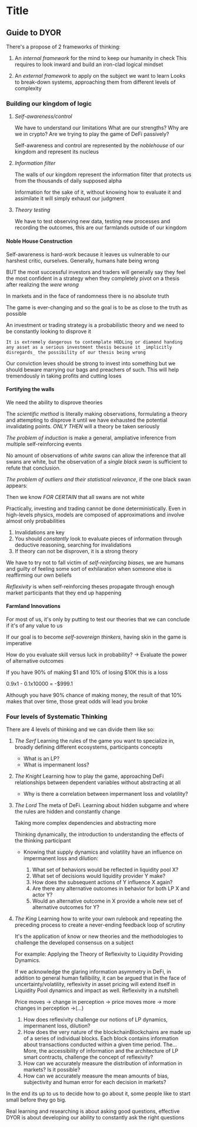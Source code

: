 # Title

## Guide to DYOR

There's a propose of 2 frameworks of thinking:

1. An _internal framework_ for the mind to keep our humanity in check
    This requires to look inward and build an iron-clad logical mindset

2. An _external framework_ to apply on the subject we want to learn
    Looks to break-down systems, approaching them from different levels of complexity

### Building our kingdom of logic

1. _Self-awareness/control_

    We have to understand our limitations
    What are our strengths?
    Why are we in crypto?
    Are we trying to play the game of DeFi passively?

    Self-awareness and control are represented by the _noblehouse_ of our kingdom and represent its nucleus

2. _Information filter_

    The walls of our kingdom represent the information filter that protects us from the thousands of daily supposed alpha

    Information for the sake of it, without knowing how to evaluate it and assimilate it will simply exhaust our judgment

3. _Theory testing_

    We have to test observing new data, testing new processes and recording the outcomes, this are our farmlands outside of our kingdom

#### Noble House Construction

Self-awareness is hard-work because it leaves us vulnerable to our harshest critic, ourselves. Generally, humans hate being wrong

BUT the most successful investors and traders will generally say they feel the most confident in a strategy when they completely pivot on a thesis after realizing the _were wrong_

In markets and in the face of randomness there is no absolute truth

The game is ever-changing and so the goal is to be as close to the truth as possible

An investment or trading strategy is a probabilistic theory and we need to be constantly looking to disprove it

    It is extremely dangerous to contemplate HODLing or diamond handing any asset as a serious investment thesis because it _implicitly disregards_ the possibility of our thesis being wrong

Our conviction leves should be strong to invest into something but we should beware marrying our bags and preachers of such. This will help tremendously in taking profits and cutting loses

#### Fortifying the walls

We need the ability to disprove theories

The _scientific method_ is literally making observations, formulating a theory and attempting to disprove it until we have exhausted the potential invalidating points. _ONLY THEN_ will a theory be taken seriously

_The problem of induction_ is make a general, ampliative inference from multiple self-reinforcing events

  No amount of observations of _white swans_ can allow the inference that all swans are white, but the observation of a _single black swan_ is sufficient to refute that conclusion.

_The problem of outliers and their statistical relevance_, if the one black swan appears:

  Then we know _FOR CERTAIN_ that all swans are not white

Practically, investing and trading cannot be done deterministically. Even in high-levels physics, models are composed of approximations and involve almost only probabilities

1. Invalidations are key
2. You should _constantly_ look to evaluate pieces of information through deductive reasoning, searching for invalidations
3. If theory can not be disproven, it is a strong theory

We have to try not to fall victim of _self-reinforcing biases_, we are humans and guilty of feeling some sort of exhilaration when someone else is reaffirming our own beliefs

_Reflexivity_ is when self-reinforcing theses propagate through enough market participants that they end up happening

#### Farmland Innovations

For most of us, it's only by putting to test our theories that we can conclude if it's of any value to us

  If our goal is to become _self-sovereign thinkers_, having skin in the game is imperative

How do you evaluate skill versus luck in probability? -> Evaluate the power of alternative outcomes

If you have 90% of making $1 and 10% of losing $10K this is a loss

  0.9x1 - 0.1x10000 = -$999.1

Although you have 90% chance of making money, the result of that 10% makes that over time, those great odds will lead you broke

### Four levels of Systematic Thinking

There are 4 levels of thinking and we can divide them like so:

1. _The Serf_
    Learning the rules of the game you want to specialize in, broadly defining different ecosystems, participants concepts

    - What is an LP?
    - What is impermanent loss?

2. _The Knight_
    Learning how to play the game, approaching DeFi relationships between dependent variables without abstracting at all

    - Why is there a correlation between impermanent loss and volatility?

3. _The Lord_
    The meta of DeFi. Learning about hidden subgame and where the rules are hidden and constantly change

    Taking more complex dependencies and abstracting more

    Thinking dynamically, the introduction to understanding the effects of the thinking participant

    - Knowing that supply dynamics and volatility have an influence on impermanent loss and dilution:

      1. What set of behaviors would be reflected in liquidity pool X?
      2. What set of decisions would liquidity provider Y make?
      3. How does the subsequent actions of Y influence X again?
      4. Are there any alternative outcomes in behavior for both LP X and actor Y?
      5. Would an alternative outcome in X provide a whole new set of alternative outcomes for Y?

4. _The King_
    Learning how to write your own rulebook and repeating the preceding process to create a never-ending feedback loop of scrutiny

    It's the application of know or new theories and the methodologies to challenge the developed consensus on a subject

    For example: Applying the Theory of Reflexivity to Liquidity Providing Dynamics.

    If we acknowledge the glaring information asymmetry in DeFi, in addition to general human fallibility, it can be argued that in the face of uncertainty/volatility, reflexivity in asset pricing will extend itself in Liquidity Pool dynamics and impact as well.
    Reflexivity in a nutshell:

    Price moves → change in perception → price moves more → more changes in perception →(…)

    1. How does reflexivity challenge our notions of LP dynamics, impermanent loss, dilution?
    2. How does the very nature of the blockchainBlockchains are made up of a series of individual blocks. Each block contains information about transactions conducted within a given time period. The… More, the accessibility of information and the architecture of LP smart contracts, challenge the concept of reflexivity?
    3. How can we accurately measure the distribution of information in markets? Is it possible?
    4. How can we accurately measure the mean amounts of bias, subjectivity and human error for each decision in markets?

In the end its up to us to decide how to go about it, some people like to start small before they go big.

Real learning and researching is about asking good questions, effective DYOR is about developing our ability to constantly ask the right questions
